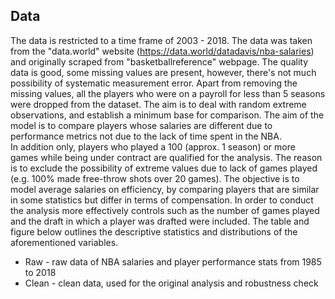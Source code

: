 ## Data 
The data is restricted to a time frame of 2003 - 2018. The data was taken from the "data.world" website (https://data.world/datadavis/nba-salaries) and originally scraped from "basketballreference" webpage. The quality data is good, some missing values are present, however, there's not much possibility of systematic measurement error. Apart from removing the missing values, all the players who were on a payroll for less than 5 seasons were dropped from the dataset. The aim is to deal with random extreme observations, and establish a minimum base for comparison. The aim of the model is to compare players whose salaries are different due to performance metrics not due to the lack of time spent in the NBA.   
In addition only, players who played a 100 (approx. 1 season) or more games while being under contract are qualified for the analysis. The reason is to exclude the possibility of extreme values due to lack of games played (e.g. 100% made free-throw shots over 20 games). The objective is to model average salaries on efficiency, by comparing players that are similar in some statistics but differ in terms of compensation. In order to conduct the analysis more effectively controls such as the number of games played and the draft in which a player was drafted were included. The table and figure below outlines the descriptive statistics and distributions of the aforementioned variables. 
* Raw - raw data of NBA salaries and player performance stats from 1985 to 2018
* Clean - clean data, used for the original analysis and robustness check 
